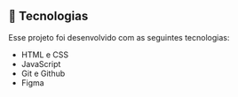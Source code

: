 
## 🚀 Tecnologias

Esse projeto foi desenvolvido com as seguintes tecnologias:

- HTML e CSS
- JavaScript
- Git e Github
- Figma
